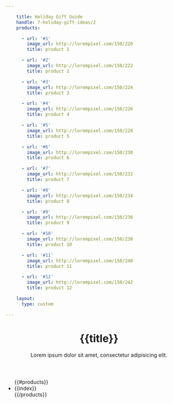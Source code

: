 ```yaml
---

    title: Holiday Gift Guide
    handle: 7-holiday-gift-ideas/2
    products:

      - url: '#1'
        image_url: http://lorempixel.com/150/220
        title: product 1

      - url: '#2'
        image_url: http://lorempixel.com/150/222
        title: product 2

      - url: '#3'
        image_url: http://lorempixel.com/150/224
        title: product 3

      - url: '#4'
        image_url: http://lorempixel.com/150/226
        title: product 4

      - url: '#5'
        image_url: http://lorempixel.com/150/228
        title: product 5

      - url: '#6'
        image_url: http://lorempixel.com/150/230
        title: product 6

      - url: '#7'
        image_url: http://lorempixel.com/150/232
        title: product 7

      - url: '#8'
        image_url: http://lorempixel.com/150/234
        title: product 8

      - url: '#9'
        image_url: http://lorempixel.com/150/236
        title: product 9

      - url: '#10'
        image_url: http://lorempixel.com/150/238
        title: product 10

      - url: '#11'
        image_url: http://lorempixel.com/150/240
        title: product 11

      - url: '#12'
        image_url: http://lorempixel.com/150/242
        title: product 12

    layout:
      type: custom

---
```

<div class="content">
  <header>
    <h1 class="title">{{title}}</h1>
    <div class="description">Lorem ipsum dolor sit amet, consectetur adipisicing elit.</div>
  </header>
  <ul id="story7-products">
    {{#products}}
      <li class="product">
        <div class="image" style="background-image:url('{{image_url}}')"></div>
        <span class="tag">{{index}}</span>
      </li>
    {{/products}}
  </ul>
</div>
